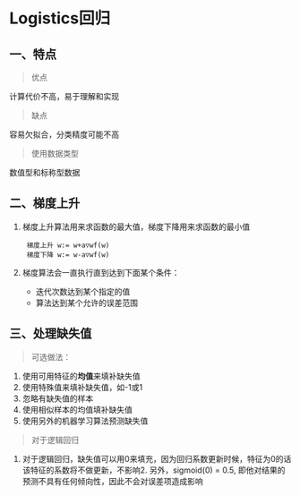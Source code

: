 # Logistics回归
## 一、特点
> 优点

计算代价不高，易于理解和实现
> 缺点

容易欠拟合，分类精度可能不高
> 使用数据类型

数值型和标称型数据

## 二、梯度上升
1. 梯度上升算法用来求函数的最大值，梯度下降用来求函数的最小值

        梯度上升 w:= w+a▽wf(w)
        梯度下降 w:= w-a▽wf(w)
2. 梯度算法会一直执行直到达到下面某个条件：
    * 迭代次数达到某个指定的值
    * 算法达到某个允许的误差范围

## 三、处理缺失值
> 可选做法：

1. 使用可用特征的**均值**来填补缺失值
2. 使用特殊值来填补缺失值，如-1或1
3. 忽略有缺失值的样本
4. 使用相似样本的均值填补缺失值
5. 使用另外的机器学习算法预测缺失值
> 对于逻辑回归 
1. 对于逻辑回归，缺失值可以用0来填充，因为回归系数更新时候，特征为0的话该特征的系数将不做更新，不影响2. 另外，sigmoid(0) = 0.5, 即他对结果的预测不具有任何倾向性，因此不会对误差项造成影响